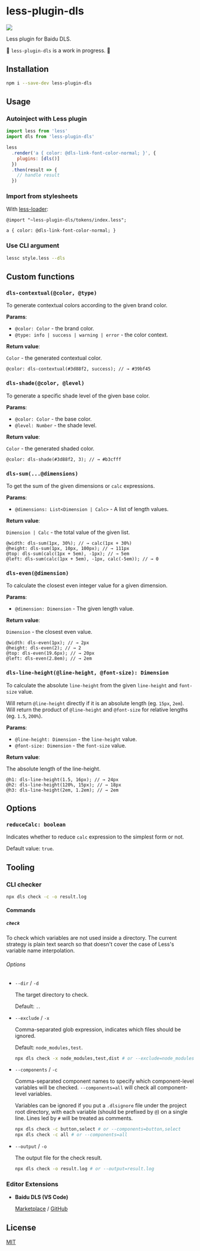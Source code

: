 # less-plugin-dls

[![](https://badgen.net/circleci/github/ecomfe/less-plugin-dls)](https://circleci.com/gh/ecomfe/less-plugin-dls)

Less plugin for Baidu DLS.

🚧 `less-plugin-dls` is a work in progress. 🚧

## Installation

```sh
npm i --save-dev less-plugin-dls
```

## Usage

### Autoinject with Less plugin

```js
import less from 'less'
import dls from 'less-plugin-dls'

less
  .render('a { color: @dls-link-font-color-normal; }', {
    plugins: [dls()]
  })
  .then(result => {
    // handle result
  })
```

### Import from stylesheets

With [less-loader](https://github.com/webpack-contrib/less-loader):

```less
@import "~less-plugin-dls/tokens/index.less";

a { color: @dls-link-font-color-normal; }
```

### Use CLI argument

```sh
lessc style.less --dls
```

## Custom functions

### `dls-contextual(@color, @type)`

To generate contextual colors according to the given brand color.

**Params**:

- `@color: Color` - the brand color.
- `@type: info | success | warning | error` - the color context.

**Return value**:

`Color` - the generated contextual color.

```less
@color: dls-contextual(#3d88f2, success); // → #39bf45
```

### `dls-shade(@color, @level)`

To generate a specific shade level of the given base color.

**Params**:

- `@color: Color` - the base color.
- `@level: Number` - the shade level.

**Return value**:

`Color` - the generated shaded color.

```less
@color: dls-shade(#3d88f2, 3); // → #b3cfff
```

### `dls-sum(...@dimensions)`

To get the sum of the given dimensions or `calc` expressions.

**Params**:

- `@dimensions: List<Dimension | Calc>` - A list of length values.

**Return value**:

`Dimension | Calc` - the total value of the given list.

```less
@width: dls-sum(1px, 30%); // → calc(1px + 30%)
@height: dls-sum(1px, 10px, 100px); // → 111px
@top: dls-sum(calc(1px + 5em), -1px); // → 5em
@left: dls-sum(calc(1px + 5em), -1px, calc(-5em)); // → 0
```

### `dls-even(@dimension)`

To calculate the closest even integer value for a given dimension.

**Params**:

- `@dimension: Dimension` - The given length value.

**Return value**:

`Dimension` - the closest even value.

```less
@width: dls-even(1px); // → 2px
@height: dls-even(2); // → 2
@top: dls-even(19.6px); // → 20px
@left: dls-even(2.8em); // → 2em
```

### `dls-line-height(@line-height, @font-size): Dimension`

To calculate the absolute `line-height` from the given `line-height` and `font-size` value.

Will return `@line-height` directly if it is an absolute length (eg. `15px`, `2em`). Will return the product of `@line-height` and `@font-size` for relative lengths (eg. `1.5`, `200%`).

**Params**:

- `@line-height: Dimension` - the `line-height` value.
- `@font-size: Dimension` - the `font-size` value.

**Return value**:

The absolute length of the line-height.

```less
@h1: dls-line-height(1.5, 16px); // → 24px
@h2: dls-line-height(120%, 15px); // → 18px
@h3: dls-line-height(2em, 1.2em); // → 2em
```

## Options

### `reduceCalc: boolean`

Indicates whether to reduce `calc` expression to the simplest form or not.

Default value: `true`.

## Tooling

### CLI checker

```sh
npx dls check -c -o result.log
```

#### Commands

##### `check`

To check which variables are not used inside a directory. The current strategy is plain text search so that doesn't cover the case of Less's variable name interpolation.

###### Options

- `--dir` / `-d`

  The target directory to check.

  Default: `.`.

- `--exclude` / `-x`

  Comma-separated glob expression, indicates which files should be ignored.

  Default: `node_modules,test`.

  ```sh
  npx dls check -x node_modules,test,dist # or --exclude=node_modules,test,dist
  ```

- `--components` / `-c`

  Comma-separated component names to specify which component-level variables will be checked. `--components=all` will check all component-level variables.

  Variables can be ignored if you put a `.dlsignore` file under the project root directory, with each variable (should be prefixed by `@`) on a single line. Lines led by `#` will be treated as comments.

  ```sh
  npx dls check -c button,select # or --components=button,select
  npx dls check -c all # or --components=all
  ```

- `--output` / `-o`

  The output file for the check result.

  ```sh
  npx dls check -o result.log # or --output=result.log
  ```

### Editor Extensions

- **Baidu DLS (VS Code)**

  [Marketplace](https://marketplace.visualstudio.com/items?itemName=justice360.vscode-dls) / [GitHub](https://github.com/Justineo/vscode-dls)

## License

[MIT](https://github.com/ecomfe/less-plugin-dls/blob/master/LICENSE)
